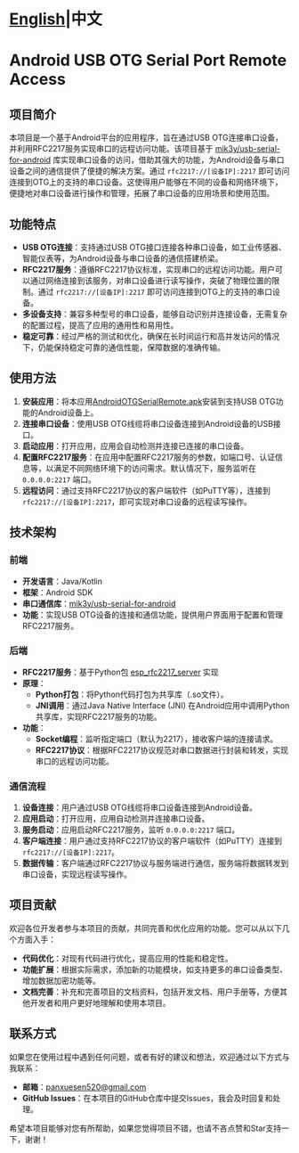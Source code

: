 # [English](/README.md)|中文
# Android USB OTG Serial Port Remote Access

## 项目简介

本项目是一个基于Android平台的应用程序，旨在通过USB OTG连接串口设备，并利用RFC2217服务实现串口的远程访问功能。该项目基于 [mik3y/usb-serial-for-android](https://github.com/mik3y/usb-serial-for-android) 库实现串口设备的访问，借助其强大的功能，为Android设备与串口设备之间的通信提供了便捷的解决方案。通过 `rfc2217://[设备IP]:2217` 即可访问连接到OTG上的支持的串口设备。这使得用户能够在不同的设备和网络环境下，便捷地对串口设备进行操作和管理，拓展了串口设备的应用场景和使用范围。

## 功能特点

- **USB OTG连接**：支持通过USB OTG接口连接各种串口设备，如工业传感器、智能仪表等，为Android设备与串口设备的通信搭建桥梁。
- **RFC2217服务**：遵循RFC2217协议标准，实现串口的远程访问功能。用户可以通过网络连接到该服务，对串口设备进行读写操作，突破了物理位置的限制。通过 `rfc2217://[设备IP]:2217` 即可访问连接到OTG上的支持的串口设备。
- **多设备支持**：兼容多种型号的串口设备，能够自动识别并连接设备，无需复杂的配置过程，提高了应用的通用性和易用性。
- **稳定可靠**：经过严格的测试和优化，确保在长时间运行和高并发访问的情况下，仍能保持稳定可靠的通信性能，保障数据的准确传输。

## 使用方法

1. **安装应用**：将本应用[AndroidOTGSerialRemote.apk](https://vip.123pan.cn/1812665715/files/AndroidOTGSerialRemote.apk)安装到支持USB OTG功能的Android设备上。
2. **连接串口设备**：使用USB OTG线缆将串口设备连接到Android设备的USB接口。
3. **启动应用**：打开应用，应用会自动检测并连接已连接的串口设备。
4. **配置RFC2217服务**：在应用中配置RFC2217服务的参数，如端口号、认证信息等，以满足不同网络环境下的访问需求。默认情况下，服务监听在 `0.0.0.0:2217` 端口。
5. **远程访问**：通过支持RFC2217协议的客户端软件（如PuTTY等），连接到 `rfc2217://[设备IP]:2217`，即可实现对串口设备的远程读写操作。

## 技术架构

### 前端

- **开发语言**：Java/Kotlin
- **框架**：Android SDK
- **串口通信库**：[mik3y/usb-serial-for-android](https://github.com/mik3y/usb-serial-for-android)
- **功能**：实现USB OTG设备的连接和通信功能，提供用户界面用于配置和管理RFC2217服务。

### 后端

- **RFC2217服务**：基于Python包 [esp_rfc2217_server](https://github.com/espressif/esptool/blob/master/esp_rfc2217_server.py) 实现
- **原理**：
  - **Python打包**：将Python代码打包为共享库（.so文件）。
  - **JNI调用**：通过Java Native Interface (JNI) 在Android应用中调用Python共享库，实现RFC2217服务的功能。
- **功能**：
  - **Socket编程**：监听指定端口（默认为2217），接收客户端的连接请求。
  - **RFC2217协议**：根据RFC2217协议规范对串口数据进行封装和转发，实现串口的远程访问功能。

### 通信流程

1. **设备连接**：用户通过USB OTG线缆将串口设备连接到Android设备。
2. **应用启动**：打开应用，应用自动检测并连接串口设备。
3. **服务启动**：应用启动RFC2217服务，监听 `0.0.0.0:2217` 端口。
4. **客户端连接**：用户通过支持RFC2217协议的客户端软件（如PuTTY）连接到 `rfc2217://[设备IP]:2217`。
5. **数据传输**：客户端通过RFC2217协议与服务端进行通信，服务端将数据转发到串口设备，实现远程读写操作。

## 项目贡献

欢迎各位开发者参与本项目的贡献，共同完善和优化应用的功能。您可以从以下几个方面入手：

- **代码优化**：对现有代码进行优化，提高应用的性能和稳定性。
- **功能扩展**：根据实际需求，添加新的功能模块，如支持更多的串口设备类型、增加数据加密功能等。
- **文档完善**：补充和完善项目的文档资料，包括开发文档、用户手册等，方便其他开发者和用户更好地理解和使用本项目。

## 联系方式

如果您在使用过程中遇到任何问题，或者有好的建议和想法，欢迎通过以下方式与我联系：

- **邮箱**：[panxuesen520@gmail.com](mailto:panxuesen520@gmail.com)
- **GitHub Issues**：在本项目的GitHub仓库中提交Issues，我会及时回复和处理。

希望本项目能够对您有所帮助，如果您觉得项目不错，也请不吝点赞和Star支持一下，谢谢！
